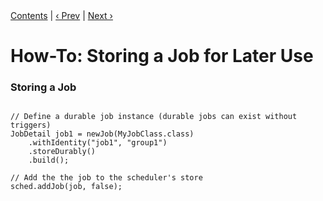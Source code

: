 
<div class="secNavPanel"><a href=".">Contents</a> | <a href="UnscheduleJob.md">&lsaquo;&nbsp;Prev</a> | <a href="ScheduleStoredJob.md">Next&nbsp;&rsaquo;</a></div>





# How-To: Storing a Job for Later Use

### Storing a Job

<pre class="prettyprint highlight"><code class="language-java" data-lang="java">
// Define a durable job instance (durable jobs can exist without triggers)
JobDetail job1 = newJob(MyJobClass.class)
    .withIdentity("job1", "group1")
    .storeDurably()
    .build();

// Add the the job to the scheduler's store
sched.addJob(job, false);
</code></pre>
